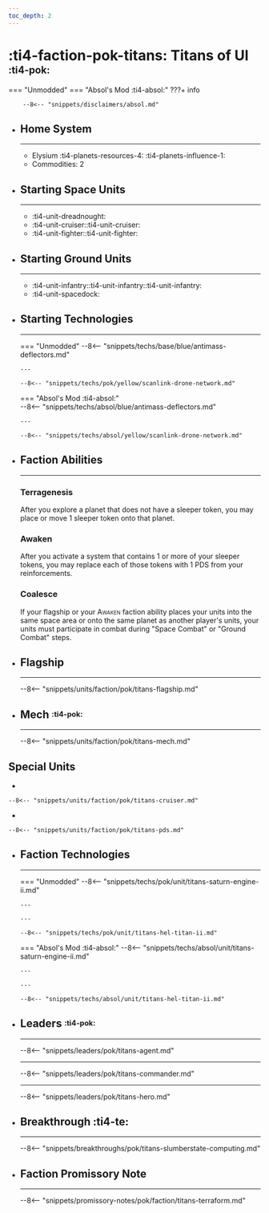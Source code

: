 ```yaml
---
toc_depth: 2
---
```


# :ti4-faction-pok-titans: Titans of Ul <sup><sub>:ti4-pok:</sub></sup>
=== "Unmodded"
=== "Absol's Mod :ti4-absol:" 
    ???+ info

        --8<-- "snippets/disclaimers/absol.md"

<div class="grid cards" markdown>

-   ## __Home System__

    ---

    * Elysium :ti4-planets-resources-4: :ti4-planets-influence-1:
    * Commodities: 2

</div>

<div class="grid cards" markdown>

-   ## __Starting Space Units__

    ---

    * :ti4-unit-dreadnought:
    * :ti4-unit-cruiser::ti4-unit-cruiser:
    * :ti4-unit-fighter::ti4-unit-fighter:

-   ## __Starting Ground Units__

    ---

    * :ti4-unit-infantry::ti4-unit-infantry::ti4-unit-infantry:
    * :ti4-unit-spacedock:

-   ## __Starting Technologies__

    ---
    === "Unmodded"
        --8<-- "snippets/techs/base/blue/antimass-deflectors.md"

        ---

        --8<-- "snippets/techs/pok/yellow/scanlink-drone-network.md"
    === "Absol's Mod :ti4-absol:"  
        --8<-- "snippets/techs/absol/blue/antimass-deflectors.md"

        ---

        --8<-- "snippets/techs/absol/yellow/scanlink-drone-network.md"

-   ## __Faction Abilities__

    ---
    ### **Terragenesis**
    
    After you explore a planet that does not have a sleeper token, you may place or move 1 sleeper token onto that planet.

    ### **Awaken**
    
    After you activate a system that contains 1 or more of your sleeper tokens, you may replace each of those tokens with 1 PDS from your reinforcements.

    ### **Coalesce**
    
    If your flagship or your <span style="font-variant:small-caps;">Awaken</span> faction ability places your units into the same space area or onto the same planet as another player's units, your units must participate in combat during "Space Combat" or "Ground Combat" steps.

-   ## __Flagship__

    ---
    --8<-- "snippets/units/faction/pok/titans-flagship.md"

-   ## __Mech__ <sup><sub>:ti4-pok:</sub></sup>

    ---
    --8<-- "snippets/units/faction/pok/titans-mech.md"

</div>

## __Special Units__

<div class="grid cards" markdown>

-   

    --8<-- "snippets/units/faction/pok/titans-cruiser.md"

-   

    --8<-- "snippets/units/faction/pok/titans-pds.md"

</div>

<div class="grid cards" markdown>

-   ## __Faction Technologies__

    ---
    === "Unmodded"
        --8<-- "snippets/techs/pok/unit/titans-saturn-engine-ii.md"

        ---

        ---

        --8<-- "snippets/techs/pok/unit/titans-hel-titan-ii.md"

    === "Absol's Mod :ti4-absol:"
        --8<-- "snippets/techs/absol/unit/titans-saturn-engine-ii.md"

        ---

        ---

        --8<-- "snippets/techs/absol/unit/titans-hel-titan-ii.md"

-   ## __Leaders__ <sup><sub>:ti4-pok:</sub></sup>

    ---
    
    --8<-- "snippets/leaders/pok/titans-agent.md"

    ---

    --8<-- "snippets/leaders/pok/titans-commander.md"

    ---

    --8<-- "snippets/leaders/pok/titans-hero.md"

- ## __Breakthrough__ :ti4-te:

    ---
    --8<-- "snippets/breakthroughs/pok/titans-slumberstate-computing.md"

-   ## __Faction Promissory Note__

    ---
    --8<-- "snippets/promissory-notes/pok/faction/titans-terraform.md"

</div>